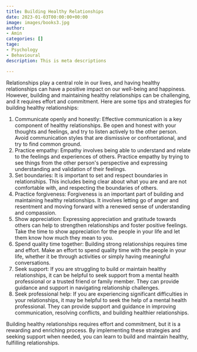 ```yaml
---
title: Building Healthy Relationships
date: 2023-01-03T00:00:00+00:00
image: images/books3.jpg
author:
- Amin
categories: []
tage:
- Psychology
- Behavioural
description: This is meta descriptions

---
```

Relationships play a central role in our lives, and having healthy relationships can have a positive impact on our well-being and happiness. However, building and maintaining healthy relationships can be challenging, and it requires effort and commitment. Here are some tips and strategies for building healthy relationships:

1. Communicate openly and honestly: Effective communication is a key component of healthy relationships. Be open and honest with your thoughts and feelings, and try to listen actively to the other person. Avoid communication styles that are dismissive or confrontational, and try to find common ground.
2. Practice empathy: Empathy involves being able to understand and relate to the feelings and experiences of others. Practice empathy by trying to see things from the other person's perspective and expressing understanding and validation of their feelings.
3. Set boundaries: It is important to set and respect boundaries in relationships. This includes being clear about what you are and are not comfortable with, and respecting the boundaries of others.
4. Practice forgiveness: Forgiveness is an important part of building and maintaining healthy relationships. It involves letting go of anger and resentment and moving forward with a renewed sense of understanding and compassion.
5. Show appreciation: Expressing appreciation and gratitude towards others can help to strengthen relationships and foster positive feelings. Take the time to show appreciation for the people in your life and let them know how much they mean to you.
6. Spend quality time together: Building strong relationships requires time and effort. Make an effort to spend quality time with the people in your life, whether it be through activities or simply having meaningful conversations.
7. Seek support: If you are struggling to build or maintain healthy relationships, it can be helpful to seek support from a mental health professional or a trusted friend or family member. They can provide guidance and support in navigating relationship challenges.
8. Seek professional help: If you are experiencing significant difficulties in your relationships, it may be helpful to seek the help of a mental health professional. They can provide support and guidance in improving communication, resolving conflicts, and building healthier relationships.

Building healthy relationships requires effort and commitment, but it is a rewarding and enriching process. By implementing these strategies and seeking support when needed, you can learn to build and maintain healthy, fulfilling relationships.